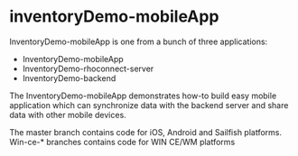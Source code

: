 # inventoryDemo-mobileApp

InventoryDemo-mobileApp is one from a bunch of three applications:
*  InventoryDemo-mobileApp
*  InventoryDemo-rhoconnect-server
*  InventoryDemo-backend

The InventoryDemo-mobileApp demonstrates how-to build easy mobile application which can synchronize data with the backend server and share data with other mobile devices.

The master branch contains code for iOS, Android and Sailfish platforms. 
Win-ce-* branches contains code for WIN CE/WM platforms
